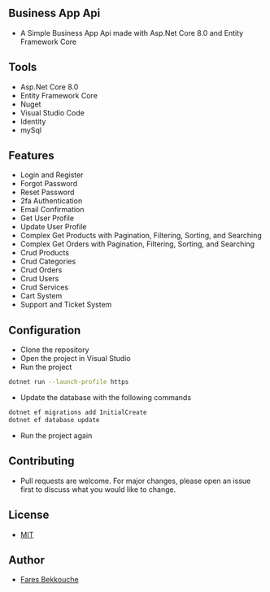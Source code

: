 ## Business App Api

- A Simple Business App Api made with Asp.Net Core 8.0  and Entity Framework Core

## Tools

- Asp.Net Core 8.0
- Entity Framework Core
- Nuget
- Visual Studio Code
- Identity
- mySql

## Features

- Login and Register
- Forgot Password
- Reset Password
- 2fa Authentication
- Email Confirmation
- Get User Profile
- Update User Profile
- Complex Get Products with Pagination, Filtering, Sorting, and Searching
- Complex Get Orders with Pagination, Filtering, Sorting, and Searching
- Crud Products
- Crud Categories
- Crud Orders
- Crud Users
- Crud Services
- Cart System
- Support and Ticket System

## Configuration

- Clone the repository
- Open the project in Visual Studio
- Run the project

``` bash
dotnet run --launch-profile https
```

- Update the database with the following commands

```bash
dotnet ef migrations add InitialCreate
dotnet ef database update
```

- Run the project again

## Contributing

- Pull requests are welcome. For major changes, please open an issue first to discuss what you would like to change.

## License

- [MIT](https://choosealicense.com/licenses/mit/)

## Author

- [Fares Bekkouche](https//github.com/1farz1)

```
